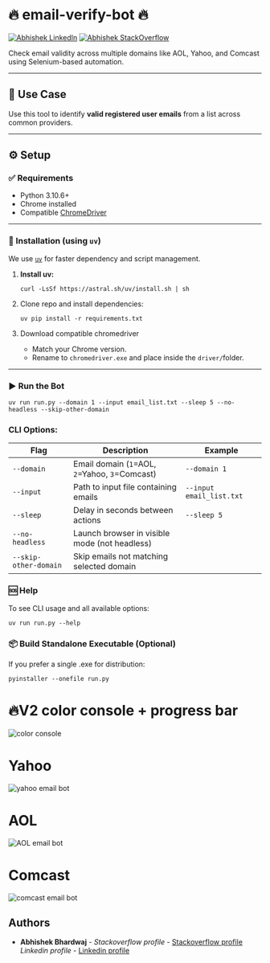 # 🔥 email-verify-bot 🔥  

[![Abhishek LinkedIn](https://img.shields.io/badge/Abhishek-LinkedIn-blue.svg?style=for-the-badge)](https://www.linkedin.com/in/abhi5h3k/)
[![Abhishek StackOverflow](https://img.shields.io/badge/Abhishek-StackOverflow-orange.svg?style=for-the-badge)](https://stackoverflow.com/users/6870223/abhi?tab=profile)

Check email validity across multiple domains like AOL, Yahoo, and Comcast using Selenium-based automation.

---

## 🚀 Use Case

Use this tool to identify **valid registered user emails** from a list across common providers.

---

## ⚙️ Setup

### ✅ Requirements

- Python 3.10.6+
- Chrome installed
- Compatible [ChromeDriver](https://chromedriver.chromium.org/downloads)

---

### 🧪 Installation (using `uv`)

We use [`uv`](https://github.com/astral-sh/uv) for faster dependency and script management.

1. **Install uv:**

   	``` 
  	curl -LsSf https://astral.sh/uv/install.sh | sh
   	```
2.  Clone repo and install dependencies:

	```
	uv pip install -r requirements.txt
	```
3. Download compatible chromedriver
   - Match your Chrome version.
   - Rename to ```chromedriver.exe``` and place inside the ```driver/```folder.	

---

### ▶️ Run the Bot

```
uv run run.py --domain 1 --input email_list.txt --sleep 5 --no-headless --skip-other-domain
```

### CLI Options:

| Flag                  | Description                                    | Example                  |
| --------------------- | ---------------------------------------------- | ------------------------ |
| `--domain`            | Email domain (`1`=AOL, `2`=Yahoo, `3`=Comcast) | `--domain 1`             |
| `--input`             | Path to input file containing emails           | `--input email_list.txt` |
| `--sleep`             | Delay in seconds between actions               | `--sleep 5`              |
| `--no-headless`       | Launch browser in visible mode (not headless)  |                          |
| `--skip-other-domain` | Skip emails not matching selected domain       |                          |

### 🆘 Help

To see CLI usage and all available options:

```
uv run run.py --help
```

### 📦 Build Standalone Executable (Optional)

If you prefer a single .exe for distribution:

```
pyinstaller --onefile run.py
```

# 🔥V2 color console + progress bar
![color console](https://media.giphy.com/media/jCmB7bVM3orrBuzlFi/giphy.gif)

# Yahoo 
![yahoo email bot](https://media.giphy.com/media/D1XnCQHa1DCbmDK4nf/giphy.gif)

# AOL
![AOL email bot](https://media.giphy.com/media/aMbpIJgA41ctZtVMbp/giphy.gif)

# Comcast
![comcast email bot](https://media.giphy.com/media/aTLZBB98V3goEDQV4h/giphy.gif)


## Authors

* **Abhishek Bhardwaj** - *Stackoverflow profile* - [Stackoverflow profile](https://stackoverflow.com/users/6870223/abhi?tab=profile)
			  *Linkedin profile* - [Linkedin profile](https://www.linkedin.com/in/abhishek-bhardwaj-b16764166)
